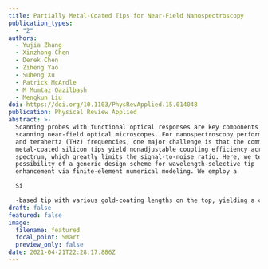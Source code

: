 ```yaml
---
title: Partially Metal-Coated Tips for Near-Field Nanospectroscopy
publication_types:
  - "2"
authors:
  - Yujia Zhang
  - Xinzhong Chen
  - Derek Chen
  - Ziheng Yao
  - Suheng Xu
  - Patrick McArdle
  - M Mumtaz Qazilbash
  - Mengkun Liu
doi: https://doi.org/10.1103/PhysRevApplied.15.014048
publication: Physical Review Applied
abstract: >-
  Scanning probes with functional optical responses are key components of
  scanning near-field optical microscopes. For nanospectroscopy performed at IR
  and terahertz (THz) frequencies, one major challenge is that the commonly used
  metal-coated silicon tips yield nonadjustable coupling efficiency across the
  spectrum, which greatly limits the signal-to-noise ratio. Here, we test the
  possibility of a generic design scheme for wavelength-selective tip
  enhancement via finite-element numerical modeling. We employ a 

  Si

  -based tip with various gold-coating lengths on the top, yielding a customizable near-field field strength at the tip apex. Calculations show a wavelength-dependent enhancement factor of the metal-coated tip due to the geometrical antenna resonances, which can be precisely tuned throughout a broad spectral range from visible to terahertz frequencies by adjusting the length of the metal coating. By changing the coating pattern into a chiral helical structure on an achiral tip, we also demonstrate the usefulness of coating-length effect in designing high-performance enantiomeric near-field scanning. Our methods and findings offer interesting perspectives for developing near-field optical probes, pushing the detection and resolution limits of tip-enhanced near-field detections, such as fluorescence, Raman, IR, and THz nanospectroscopies.
draft: false
featured: false
image:
  filename: featured
  focal_point: Smart
  preview_only: false
date: 2021-04-21T22:28:17.886Z
---
```

